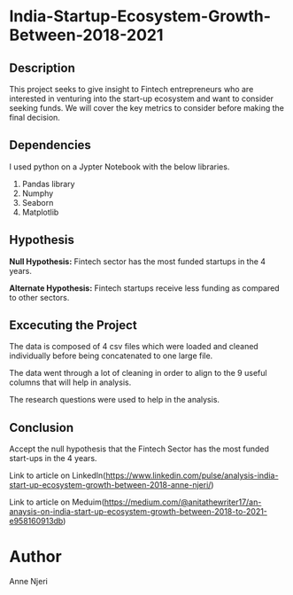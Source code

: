 # India-Startup-Ecosystem-Growth-Between-2018-2021

## Description
This project seeks to give insight to Fintech entrepreneurs who are interested in venturing into the start-up ecosystem and want to consider seeking funds. We will cover the key metrics to consider before making the final decision.

## Dependencies
I used python on a Jypter Notebook with the below libraries.
1. Pandas library
2. Numphy
3. Seaborn
4. Matplotlib

## Hypothesis
**Null Hypothesis:** Fintech sector has the most funded startups in the 4 years.

**Alternate Hypothesis:** Fintech startups receive less funding as compared to other sectors.

## Excecuting the Project
The data is composed of 4 csv files which were loaded and cleaned individually before being concatenated to one large file.

The data went through a lot of cleaning in order to align to the 9 useful columns that will help in analysis.

The research questions were used to help in the analysis.
## Conclusion
Accept the null hypothesis that the Fintech Sector has the most funded start-ups in the 4 years.

Link to article on LinkedIn(https://www.linkedin.com/pulse/analysis-india-start-up-ecosystem-growth-between-2018-anne-njeri/)


Link to article on Meduim(https://medium.com/@anitathewriter17/an-anaysis-on-india-start-up-ecosystem-growth-between-2018-to-2021-e958160913db)

# Author
Anne Njeri
